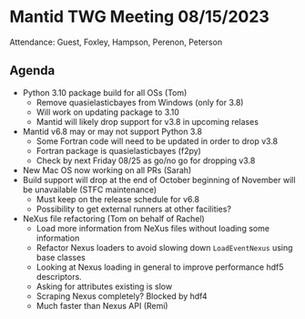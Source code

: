 # Mantid TWG Meeting 08/15/2023
Attendance: Guest, Foxley, Hampson, Perenon, Peterson

## Agenda
- Python 3.10 package build for all OSs (Tom)
  - Remove quasielasticbayes from Windows (only for 3.8)
  - Will work on updating package to 3.10
  - Mantid will likely drop support for v3.8 in upcoming relases
- Mantid v6.8 may or may not support Python 3.8
  - Some Fortran code will need to be updated in order to drop v3.8
  - Fortran package is quasielasticbayes (f2py)
  - Check by next Friday 08/25 as go/no go for dropping v3.8
- New Mac OS now working on all PRs (Sarah)
- Build support will drop at the end of October beginning of November will be unavailable (STFC maintenance)
  - Must keep on the release schedule for v6.8
  - Possibility to get external runners at other facilities?
- NeXus file refactoring (Tom on behalf of Rachel)
  - Load more information from NeXus files without loading some information
  - Refactor Nexus loaders to avoid slowing down `LoadEventNexus` using base classes
  - Looking at Nexus loading in general to improve performance hdf5 descriptors.
  - Asking for attributes existing is slow
  - Scraping Nexus completely? Blocked by hdf4
  - Much faster than Nexus API (Remi)
